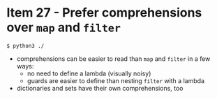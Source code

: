 # Item 27 - Prefer comprehensions over `map` and `filter`

```shell
$ python3 ./
```

- comprehensions can be easier to read than `map` and `filter` in a few ways:
  - no need to define a lambda (visually noisy)
  - guards are easier to define than nesting `filter` with a lambda
- dictionaries and sets have their own comprehensions, too
